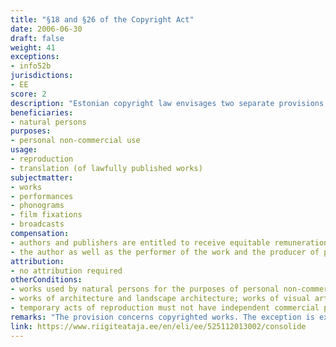 ```yaml
---
title: "§18 and §26 of the Copyright Act"
date: 2006-06-30
draft: false
weight: 41
exceptions:
- info52b
jurisdictions:
- EE
score: 2
description: "Estonian copyright law envisages two separate provisions concerning personal use. §18 of the CA allows for the reproduction and translation of lawfully published works by natural persons for the purposes of personal non-commercial use. However, it expressly excludes from its scope (1) works of architecture and landscape architecture; (2) works of visual art of limited edition and (4) notes in reprographic form. § 26 allows for the reproduction of audiovisual works or sound recordings of such works for the private use of natural persons." 
beneficiaries:
- natural persons
purposes: 
- personal non-commercial use
usage:
- reproduction
- translation (of lawfully published works)
subjectmatter:
- works
- performances
- phonograms
- film fixations
- broadcasts
compensation:
- authors and publishers are entitled to receive equitable remuneration for the reprographic reproduction of their works in the cases specified in subsection 18(1) of the CA (§ 27'(1) CA). In other cases of §18(1) of the CA no remuneration is envisaged
- the author as well as the performer of the work and the producer of phonograms have the right to obtain equitable remuneration for personal use of the work or phonogram according to § 27 of the CA (§ 26(2) CA).
attribution: 
- no attribution required
otherConditions: 
- works used by natural persons for the purposes of personal non-commercial use must be lawfully published 
- works of architecture and landscape architecture; works of visual art of limited edition and notes in reprographic form are expressly excluded from the scope of the exception
- temporary acts of reproduction must not have independent commercial purpose
remarks: "The provision concerns copyrighted works. The exception is extended to related rights with a reference in § 75 (1)."
link: https://www.riigiteataja.ee/en/eli/ee/525112013002/consolide
---
```

